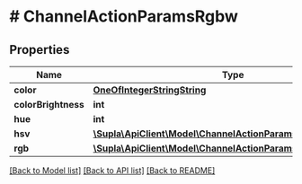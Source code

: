 # # ChannelActionParamsRgbw

## Properties

Name | Type | Description | Notes
------------ | ------------- | ------------- | -------------
**color** | [**OneOfIntegerStringString**](OneOfIntegerStringString.md) |  | [optional]
**colorBrightness** | **int** |  | [optional]
**hue** | **int** |  | [optional]
**hsv** | [**\Supla\ApiClient\Model\ChannelActionParamsRgbwOneOf2Hsv**](ChannelActionParamsRgbwOneOf2Hsv.md) |  | [optional]
**rgb** | [**\Supla\ApiClient\Model\ChannelActionParamsRgbwOneOf3Rgb**](ChannelActionParamsRgbwOneOf3Rgb.md) |  | [optional]

[[Back to Model list]](../../README.md#models) [[Back to API list]](../../README.md#endpoints) [[Back to README]](../../README.md)
